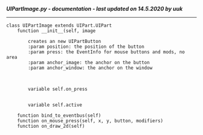 ***UIPartImage.py - documentation - last updated on 14.5.2020 by uuk***
___

    class UIPartImage extends UIPart.UIPart
        function __init__(self, image
            
            creates an new UIPartButton
            :param position: the position of the button
            :param press: the EventInfo for mouse buttons and mods, no area
            :param anchor_image: the anchor on the button
            :param anchor_window: the anchor on the window
            


            variable self.on_press


            variable self.active

        function bind_to_eventbus(self)
        function on_mouse_press(self, x, y, button, modifiers)
        function on_draw_2d(self)
